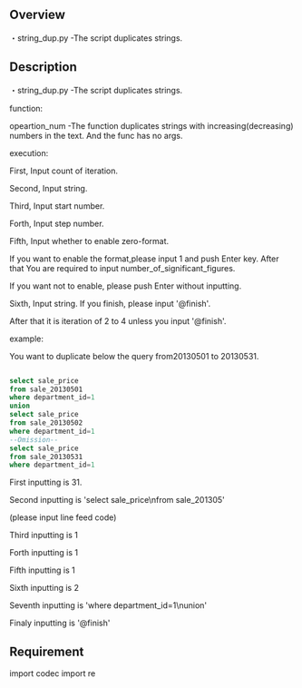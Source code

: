 

## Overview

・string_dup.py  -The script duplicates strings.


## Description

・string_dup.py  -The script duplicates strings.

  function:
  
  opeartion_num -The function duplicates strings with increasing(decreasing) numbers in the text.
  And the func has no args.
                 
  execution:
  
  First, Input count of iteration.
  
  Second, Input string.
  
  Third, Input start number.
  
  Forth, Input step number.
  
  Fifth, Input whether to enable zero-format.
  
  If you want to enable the format,please input 1 and push Enter key. After that You are required to input number_of_significant_figures.
  
  If you want not to enable, please push Enter without inputting.
  
  Sixth, Input string. If you finish, please input '@finish'.

  After that it is iteration of 2 to 4 unless you input '@finish'.


  example:

  You want to duplicate below the query from20130501 to 20130531.

  ```sql

  select sale_price
  from sale_20130501
  where department_id=1
  union
  select sale_price
  from sale_20130502
  where department_id=1
  --Omission--
  select sale_price
  from sale_20130531
  where department_id=1

```
  

  First inputting is 31.

  Second inputting is 'select sale_price\nfrom sale_201305'
  
  (please input line feed code)

  Third inputting is 1

  Forth inputting is 1

  Fifth inputting is 1

  Sixth inputting is 2

  Seventh inputting is 'where department_id=1\nunion'

  Finaly inputting is '@finish'

## Requirement
import codec
import re 

